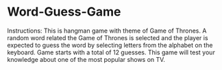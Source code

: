 # Word-Guess-Game
Instructions: This is hangman game with theme of Game of Thrones. A random word related the Game of Thrones is selected and the player is expected to guess the word by selecting letters from the alphabet on the keyboard. 
Game starts with a total of 12 guesses. This game will test your knowledge about one of the most popular shows on
TV.



